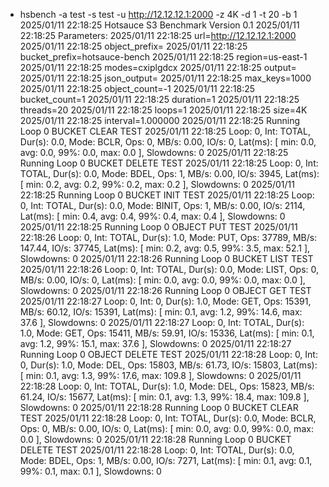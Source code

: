 + hsbench -a test -s test -u http://12.12.12.1:2000 -z 4K -d 1 -t 20 -b 1
2025/01/11 22:18:25 Hotsauce S3 Benchmark Version 0.1
2025/01/11 22:18:25 Parameters:
2025/01/11 22:18:25 url=http://12.12.12.1:2000
2025/01/11 22:18:25 object_prefix=
2025/01/11 22:18:25 bucket_prefix=hotsauce-bench
2025/01/11 22:18:25 region=us-east-1
2025/01/11 22:18:25 modes=cxiplgdcx
2025/01/11 22:18:25 output=
2025/01/11 22:18:25 json_output=
2025/01/11 22:18:25 max_keys=1000
2025/01/11 22:18:25 object_count=-1
2025/01/11 22:18:25 bucket_count=1
2025/01/11 22:18:25 duration=1
2025/01/11 22:18:25 threads=20
2025/01/11 22:18:25 loops=1
2025/01/11 22:18:25 size=4K
2025/01/11 22:18:25 interval=1.000000
2025/01/11 22:18:25 Running Loop 0 BUCKET CLEAR TEST
2025/01/11 22:18:25 Loop: 0, Int: TOTAL, Dur(s): 0.0, Mode: BCLR, Ops: 0, MB/s: 0.00, IO/s: 0, Lat(ms): [ min: 0.0, avg: 0.0, 99%: 0.0, max: 0.0 ], Slowdowns: 0
2025/01/11 22:18:25 Running Loop 0 BUCKET DELETE TEST
2025/01/11 22:18:25 Loop: 0, Int: TOTAL, Dur(s): 0.0, Mode: BDEL, Ops: 1, MB/s: 0.00, IO/s: 3945, Lat(ms): [ min: 0.2, avg: 0.2, 99%: 0.2, max: 0.2 ], Slowdowns: 0
2025/01/11 22:18:25 Running Loop 0 BUCKET INIT TEST
2025/01/11 22:18:25 Loop: 0, Int: TOTAL, Dur(s): 0.0, Mode: BINIT, Ops: 1, MB/s: 0.00, IO/s: 2114, Lat(ms): [ min: 0.4, avg: 0.4, 99%: 0.4, max: 0.4 ], Slowdowns: 0
2025/01/11 22:18:25 Running Loop 0 OBJECT PUT TEST
2025/01/11 22:18:26 Loop: 0, Int: TOTAL, Dur(s): 1.0, Mode: PUT, Ops: 37789, MB/s: 147.44, IO/s: 37745, Lat(ms): [ min: 0.2, avg: 0.5, 99%: 3.5, max: 52.1 ], Slowdowns: 0
2025/01/11 22:18:26 Running Loop 0 BUCKET LIST TEST
2025/01/11 22:18:26 Loop: 0, Int: TOTAL, Dur(s): 0.0, Mode: LIST, Ops: 0, MB/s: 0.00, IO/s: 0, Lat(ms): [ min: 0.0, avg: 0.0, 99%: 0.0, max: 0.0 ], Slowdowns: 0
2025/01/11 22:18:26 Running Loop 0 OBJECT GET TEST
2025/01/11 22:18:27 Loop: 0, Int: 0, Dur(s): 1.0, Mode: GET, Ops: 15391, MB/s: 60.12, IO/s: 15391, Lat(ms): [ min: 0.1, avg: 1.2, 99%: 14.6, max: 37.6 ], Slowdowns: 0
2025/01/11 22:18:27 Loop: 0, Int: TOTAL, Dur(s): 1.0, Mode: GET, Ops: 15411, MB/s: 59.91, IO/s: 15336, Lat(ms): [ min: 0.1, avg: 1.2, 99%: 15.1, max: 37.6 ], Slowdowns: 0
2025/01/11 22:18:27 Running Loop 0 OBJECT DELETE TEST
2025/01/11 22:18:28 Loop: 0, Int: 0, Dur(s): 1.0, Mode: DEL, Ops: 15803, MB/s: 61.73, IO/s: 15803, Lat(ms): [ min: 0.1, avg: 1.3, 99%: 17.6, max: 109.8 ], Slowdowns: 0
2025/01/11 22:18:28 Loop: 0, Int: TOTAL, Dur(s): 1.0, Mode: DEL, Ops: 15823, MB/s: 61.24, IO/s: 15677, Lat(ms): [ min: 0.1, avg: 1.3, 99%: 18.4, max: 109.8 ], Slowdowns: 0
2025/01/11 22:18:28 Running Loop 0 BUCKET CLEAR TEST
2025/01/11 22:18:28 Loop: 0, Int: TOTAL, Dur(s): 0.0, Mode: BCLR, Ops: 0, MB/s: 0.00, IO/s: 0, Lat(ms): [ min: 0.0, avg: 0.0, 99%: 0.0, max: 0.0 ], Slowdowns: 0
2025/01/11 22:18:28 Running Loop 0 BUCKET DELETE TEST
2025/01/11 22:18:28 Loop: 0, Int: TOTAL, Dur(s): 0.0, Mode: BDEL, Ops: 1, MB/s: 0.00, IO/s: 7271, Lat(ms): [ min: 0.1, avg: 0.1, 99%: 0.1, max: 0.1 ], Slowdowns: 0

